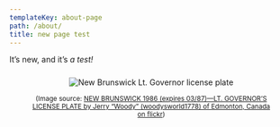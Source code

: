 ```yaml
---
templateKey: about-page
path: /about/
title: new page test
---
```

It’s new, and it’s _a test!_

<figure style="text-align: center">
  <span  style="display: block; margin: 1.5rem auto 0.5rem">

![New Brunswick Lt. Governor license plate](/img/3859918239_43f90d724f_o.jpg)

  </span>
<figcaption>
<small>(Image source: <a href="https://www.flickr.com/photos/woodysworld1778/3859918239">NEW BRUNSWICK 1986 (expires 03/87)—LT. GOVERNOR’S LICENSE PLATE by Jerry “Woody” (woodysworld1778) of Edmonton, Canada on flickr</a>)</small>
</figcaption>
</figure>

<br />
